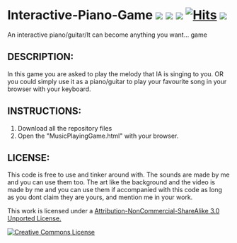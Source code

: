 # Interactive-Piano-Game <img src="https://img.shields.io/badge/Artwork-Original-ff69b4"> <img src="https://img.shields.io/badge/User-Friendly-orange"> <img src="https://img.shields.io/badge/Version-1.0-blue"> [![Hits](https://hits.seeyoufarm.com/api/count/incr/badge.svg?url=https%3A%2F%2Fgithub.com%2FKuhakuNeko%2FInteractive-Corfu&count_bg=%23FF5110&title_bg=%23555555&icon=&icon_color=%23E7E7E7&title=Hits&edge_flat=false)](https://hits.seeyoufarm.com) <img src="https://img.shields.io/badge/License-CC BY--NC--SA 3.0-cyan">
An interactive piano/guitar/It can become anything you want... game

## DESCRIPTION:
In this game you are asked to play the melody that IA is singing to you.
OR you could simply use it as a piano/guitar to play your favourite song in your browser with your keyboard.

## INSTRUCTIONS:
1. Download all the repository files
2. Open the "MusicPlayingGame.html" with your browser.

## LICENSE:
This code is free to use and tinker around with.
The sounds are made by me and you can use them too.
The art like the background and the video is made by me and you can use them if accompanied with this code as long as you dont claim they are yours, and mention me in your work.

This work is licensed under a <a rel="license" href="https://creativecommons.org/licenses/by-nc-sa/3.0/"> Attribution-NonCommercial-ShareAlike 3.0 Unported License.

<a rel="license" href="https://creativecommons.org/licenses/by-nc-sa/3.0/"><img alt="Creative Commons License" style="border-width:0" src="https://i.creativecommons.org/l/by-nc-sa/3.0/80x15.png"/>

